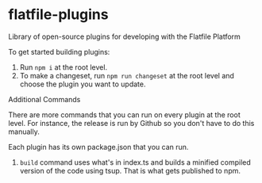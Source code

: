 # flatfile-plugins

Library of open-source plugins for developing with the Flatfile Platform

To get started building plugins:

1. Run `npm i` at the root level.
2. To make a changeset, run `npm run changeset` at the root level and choose the plugin you want to update.

Additional Commands

There are more commands that you can run on every plugin at the root level. For instance, the release is run by Github so you don't have to do this manually.


Each plugin has its own package.json that you can run.

1. `build` command uses what's in index.ts and builds a minified compiled version of the code using tsup. That is what gets published to npm.